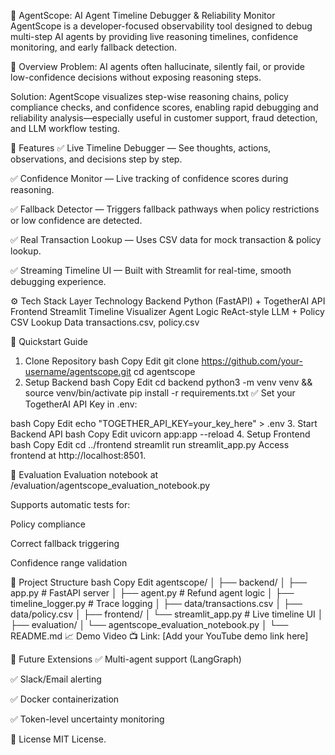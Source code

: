 🧠 AgentScope: AI Agent Timeline Debugger & Reliability Monitor
AgentScope is a developer-focused observability tool designed to debug multi-step AI agents by providing live reasoning timelines, confidence monitoring, and early fallback detection.

🚀 Overview
Problem: AI agents often hallucinate, silently fail, or provide low-confidence decisions without exposing reasoning steps.

Solution: AgentScope visualizes step-wise reasoning chains, policy compliance checks, and confidence scores, enabling rapid debugging and reliability analysis—especially useful in customer support, fraud detection, and LLM workflow testing.

📌 Features
✅ Live Timeline Debugger — See thoughts, actions, observations, and decisions step by step.

✅ Confidence Monitor — Live tracking of confidence scores during reasoning.

✅ Fallback Detector — Triggers fallback pathways when policy restrictions or low confidence are detected.

✅ Real Transaction Lookup — Uses CSV data for mock transaction & policy lookup.

✅ Streaming Timeline UI — Built with Streamlit for real-time, smooth debugging experience.

⚙️ Tech Stack
Layer	Technology
Backend	Python (FastAPI) + TogetherAI API
Frontend	Streamlit Timeline Visualizer
Agent Logic	ReAct-style LLM + Policy CSV Lookup
Data	transactions.csv, policy.csv

🏁 Quickstart Guide
1. Clone Repository
bash
Copy
Edit
git clone https://github.com/your-username/agentscope.git
cd agentscope
2. Setup Backend
bash
Copy
Edit
cd backend
python3 -m venv venv && source venv/bin/activate
pip install -r requirements.txt
✅ Set your TogetherAI API Key in .env:

bash
Copy
Edit
echo "TOGETHER_API_KEY=your_key_here" > .env
3. Start Backend API
bash
Copy
Edit
uvicorn app:app --reload
4. Setup Frontend
bash
Copy
Edit
cd ../frontend
streamlit run streamlit_app.py
Access frontend at http://localhost:8501.

🧪 Evaluation
Evaluation notebook at /evaluation/agentscope_evaluation_notebook.py

Supports automatic tests for:

Policy compliance

Correct fallback triggering

Confidence range validation

📂 Project Structure
bash
Copy
Edit
agentscope/
│
├── backend/
│   ├── app.py              # FastAPI server
│   ├── agent.py            # Refund agent logic
│   ├── timeline_logger.py  # Trace logging
│   ├── data/transactions.csv
│   ├── data/policy.csv
│
├── frontend/
│   └── streamlit_app.py    # Live timeline UI
│
├── evaluation/
│   └── agentscope_evaluation_notebook.py
│
└── README.md
📈 Demo Video
📺 Link: [Add your YouTube demo link here]

📌 Future Extensions
✅ Multi-agent support (LangGraph)

✅ Slack/Email alerting

✅ Docker containerization

✅ Token-level uncertainty monitoring

📜 License
MIT License.
